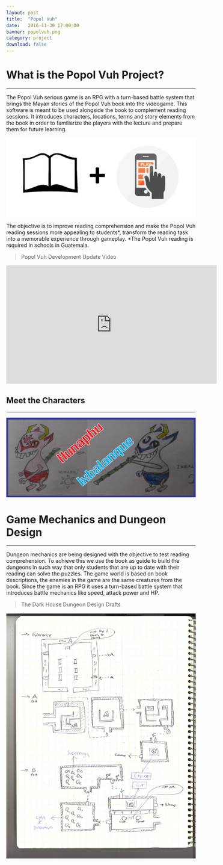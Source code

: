 ```yaml
---
layout: post
title:  "Popol Vuh"
date:   2016-11-30 17:00:00
banner: popolvuh.png
category: project
download: false
---
```


# What is the Popol Vuh Project?
***

The Popol Vuh serious game is an RPG with a turn-based
battle system that brings the Mayan stories of the Popol Vuh book into the videogame. This
software is meant to be used alongside the book to complement reading sessions. It
introduces characters, locations, terms and story elements from the book in order to
familiarize the players with the lecture and prepare them for future learning.

![Trabajando](/misc/img/projects/popolvuh/book.png)

The objective is to improve reading comprehension and make the Popol Vuh reading sessions more
appealing to students*, transform the reading task into a memorable experience through gameplay.
*The Popol Vuh reading is required in schools in Guatemala.

> Popol Vuh Development Update Video

<iframe width="560" height="315" src="https://www.youtube.com/embed/eWcqlzPxycA" frameborder="0" allowfullscreen></iframe>

## Meet the Characters
***

![Trabajando](/misc/img/projects/popolvuh/char.png)

# Game Mechanics and Dungeon Design
***

Dungeon mechanics are being designed with the objective to test
reading comprehension. To achieve this we use the book as guide to build the dungeons in such way
that only students that are up to date with their reading can solve the puzzles. The game world is
based on book descriptions, the enemies in the game are the same creatures from the book. Since
the game is an RPG it uses a turn-based battle system that introduces battle mechanics like speed,
attack power and HP.

> The Dark House Dungeon Design Drafts

![Trabajando](/misc/img/projects/popolvuh/design.jpg)